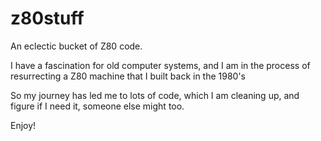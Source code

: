 # z80stuff
An eclectic bucket of Z80 code.

I have a fascination for old computer systems, and I am in the process of resurrecting a Z80 machine that I built back in the 1980's

So my journey has led me to lots of code, which I am cleaning up, and figure if I need it, someone else might too.

Enjoy!
